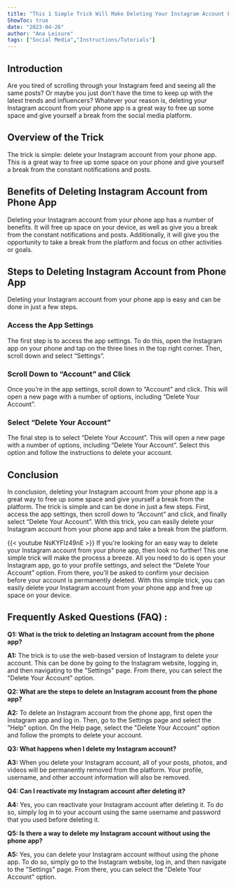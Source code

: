 ```yaml
---
title: "This 1 Simple Trick Will Make Deleting Your Instagram Account From Your Phone App a Breeze!"
ShowToc: true 
date: "2023-04-26"
author: "Ana Leisure" 
tags: ["Social Media","Instructions/Tutorials"]
---
```

## Introduction

Are you tired of scrolling through your Instagram feed and seeing all the same posts? Or maybe you just don’t have the time to keep up with the latest trends and influencers? Whatever your reason is, deleting your Instagram account from your phone app is a great way to free up some space and give yourself a break from the social media platform. 

## Overview of the Trick

The trick is simple: delete your Instagram account from your phone app. This is a great way to free up some space on your phone and give yourself a break from the constant notifications and posts.

## Benefits of Deleting Instagram Account from Phone App

Deleting your Instagram account from your phone app has a number of benefits. It will free up space on your device, as well as give you a break from the constant notifications and posts. Additionally, it will give you the opportunity to take a break from the platform and focus on other activities or goals.

## Steps to Deleting Instagram Account from Phone App

Deleting your Instagram account from your phone app is easy and can be done in just a few steps. 

### Access the App Settings

The first step is to access the app settings. To do this, open the Instagram app on your phone and tap on the three lines in the top right corner. Then, scroll down and select “Settings”.

### Scroll Down to “Account” and Click

Once you’re in the app settings, scroll down to “Account” and click. This will open a new page with a number of options, including “Delete Your Account”.

### Select “Delete Your Account”

The final step is to select “Delete Your Account”. This will open a new page with a number of options, including “Delete Your Account”. Select this option and follow the instructions to delete your account.

## Conclusion

In conclusion, deleting your Instagram account from your phone app is a great way to free up some space and give yourself a break from the platform. The trick is simple and can be done in just a few steps. First, access the app settings, then scroll down to “Account” and click, and finally select “Delete Your Account”. With this trick, you can easily delete your Instagram account from your phone app and take a break from the platform.

{{< youtube NsKYFlz49nE >}} 
If you're looking for an easy way to delete your Instagram account from your phone app, then look no further! This one simple trick will make the process a breeze. All you need to do is open your Instagram app, go to your profile settings, and select the “Delete Your Account” option. From there, you'll be asked to confirm your decision before your account is permanently deleted. With this simple trick, you can easily delete your Instagram account from your phone app and free up space on your device.

## Frequently Asked Questions (FAQ) :
**Q1: What is the trick to deleting an Instagram account from the phone app?**

**A1:** The trick is to use the web-based version of Instagram to delete your account. This can be done by going to the Instagram website, logging in, and then navigating to the "Settings" page. From there, you can select the "Delete Your Account" option.

**Q2: What are the steps to delete an Instagram account from the phone app?**

**A2:** To delete an Instagram account from the phone app, first open the Instagram app and log in. Then, go to the Settings page and select the "Help" option. On the Help page, select the "Delete Your Account" option and follow the prompts to delete your account.

**Q3: What happens when I delete my Instagram account?**

**A3:** When you delete your Instagram account, all of your posts, photos, and videos will be permanently removed from the platform. Your profile, username, and other account information will also be removed.

**Q4: Can I reactivate my Instagram account after deleting it?**

**A4:** Yes, you can reactivate your Instagram account after deleting it. To do so, simply log in to your account using the same username and password that you used before deleting it.

**Q5: Is there a way to delete my Instagram account without using the phone app?**

**A5:** Yes, you can delete your Instagram account without using the phone app. To do so, simply go to the Instagram website, log in, and then navigate to the "Settings" page. From there, you can select the "Delete Your Account" option.


